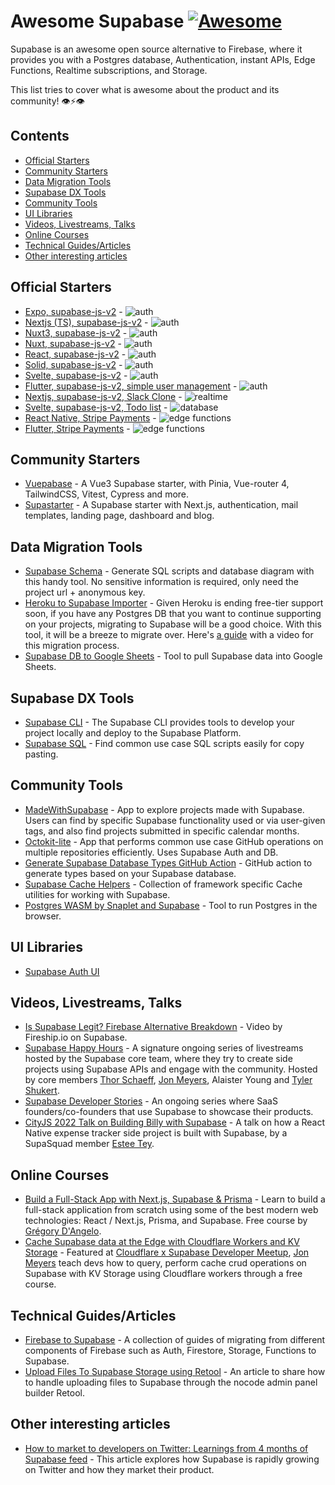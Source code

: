 # Awesome Supabase  [![Awesome](https://awesome.re/badge-flat.svg)](https://awesome.re)

Supabase is an awesome open source alternative to Firebase, where it provides you with a Postgres database, Authentication, instant APIs, Edge Functions, Realtime subscriptions, and Storage.

This list tries to cover what is awesome about the product and its community! 👁⚡️👁

## Contents

- [Official Starters](#official-starters)
- [Community Starters](#community-starters)
- [Data Migration Tools](#data-migration-tools)
- [Supabase DX Tools](#supabase-dx-tools)
- [Community Tools](#community-tools)
- [UI Libraries](#ui-libraries)
- [Videos, Livestreams, Talks](#videos-livestreams-talks)
- [Online Courses](#online-courses)
- [Technical Guides/Articles](#technical-guidesarticles)
- [Other interesting articles](#other-interesting-articles)

## Official Starters

- [Expo, supabase-js-v2](https://github.com/supabase/examples/tree/main/supabase-js-v2/user-management/expo-user-management) - ![auth](https://img.shields.io/badge/-auth-informational)
- [Nextjs (TS), supabase-js-v2](https://github.com/supabase/examples/tree/main/supabase-js-v2/user-management/nextjs-ts-user-management) - ![auth](https://img.shields.io/badge/-auth-informational)
- [Nuxt3, supabase-js-v2](https://github.com/supabase/examples/tree/main/supabase-js-v2/user-management/nuxt3-user-management) - ![auth](https://img.shields.io/badge/-auth-informational)
- [Nuxt, supabase-js-v2](https://github.com/supabase/examples/tree/main/supabase-js-v2/user-management/nuxtjs-user-management) - ![auth](https://img.shields.io/badge/-auth-informational)
- [React, supabase-js-v2](https://github.com/supabase/examples/tree/main/supabase-js-v2/user-management/react-user-management) - ![auth](https://img.shields.io/badge/-auth-informational)
- [Solid, supabase-js-v2](https://github.com/supabase/examples/tree/main/supabase-js-v2/user-management/solid-user-management) - ![auth](https://img.shields.io/badge/-auth-informational)
- [Svelte, supabase-js-v2](https://github.com/supabase/examples/tree/main/supabase-js-v2/user-management/svelte-user-management) - ![auth](https://img.shields.io/badge/-auth-informational)
- [Flutter, supabase-js-v2, simple user management](https://github.com/supabase/examples/tree/main/supabase-flutter-v1/user-management) - ![auth](https://img.shields.io/badge/-auth-informational)
- [Nextjs, supabase-js-v2, Slack Clone](https://github.com/supabase/examples/tree/main/supabase-js-v2/slack-clone/nextjs-slack-clone) - ![realtime](https://img.shields.io/badge/-realtime-orange)
- [Svelte, supabase-js-v2, Todo list](https://github.com/supabase/examples/tree/main/supabase-js-v2/todo-list/sveltejs-todo-list) - ![database](https://img.shields.io/badge/-database-9cf)
- [React Native, Stripe Payments](https://github.com/supabase-community/expo-stripe-payments-with-supabase-functions) - ![edge functions](https://img.shields.io/badge/-edge%20functions-darkgreen)
- [Flutter, Stripe Payments](https://github.com/supabase-community/flutter-stripe-payments-with-supabase-functions) - ![edge functions](https://img.shields.io/badge/-edge%20functions-darkgreen)

## Community Starters

- [Vuepabase](https://github.com/JMaylor/vuepabase) - A Vue3 Supabase starter, with Pinia, Vue-router 4, TailwindCSS, Vitest, Cypress and more.
- [Supastarter](https://supastarter.dev) - A Supabase starter with Next.js, authentication, mail templates, landing page, dashboard and blog.

## Data Migration Tools

- [Supabase Schema](https://supabase-schema.vercel.app/) - Generate SQL scripts and database diagram with this handy tool. No sensitive information is required, only need the project url + anonymous key.
- [Heroku to Supabase Importer](https://migrate.supabase.com/) - Given Heroku is ending free-tier support soon, if you have any Postgres DB that you want to continue supporting on your projects, migrating to Supabase will be a good choice. With this tool, it will be a breeze to migrate over. Here's [a guide](https://supabase.com/docs/guides/migrations/heroku) with a video for this migration process.
- [Supabase DB to Google Sheets](https://github.com/jadynekena/supabase-googlesheet) - Tool to pull Supabase data into Google Sheets.

## Supabase DX Tools

- [Supabase CLI](https://supabase.com/docs/reference/cli) - The Supabase CLI provides tools to develop your project locally and deploy to the Supabase Platform.
- [Supabase SQL](https://database.dev/) - Find common use case SQL scripts easily for copy pasting.

## Community Tools

- [MadeWithSupabase](https://www.madewithsupabase.com/) - App to explore projects made with Supabase. Users can find by specific Supabase functionality used or via user-given tags, and also find projects submitted in specific calendar months.
- [Octokit-lite](https://github.com/lyqht/Octokit-lite) - App that performs common use case GitHub operations on multiple repositories efficiently. Uses Supabase Auth and DB.
- [Generate Supabase Database Types GitHub Action](https://github.com/lyqht/generate-supabase-db-types-github-action) - GitHub action to generate types based on your Supabase database. 
- [Supabase Cache Helpers](https://github.com/psteinroe/supabase-cache-helpers) - Collection of framework specific Cache utilities for working with Supabase.
- [Postgres WASM by Snaplet and Supabase](https://supabase.com/blog/postgres-wasm) - Tool to run Postgres in the browser.

## UI Libraries

- [Supabase Auth UI](https://github.com/supabase-community/auth-ui)


## Videos, Livestreams, Talks

- [Is Supabase Legit? Firebase Alternative Breakdown](https://youtu.be/WiwfiVdfRIc) - Video by Fireship.io on Supabase.
- [Supabase Happy Hours](https://www.youtube.com/watch?v=IJoc6dKy03c&list=PL5S4mPUpp4Ouyw8bMupHgxC3VL9BLZzvV) - A signature ongoing series of livestreams hosted by the Supabase core team, where they try to create side projects using Supabase APIs and engage with the community. Hosted by core members [Thor Schaeff](https://thorweb.dev/), [Jon Meyers](https://jonmeyers.io/), Alaister Young and [Tyler Shukert](https://dshukertjr.dev/).
- [Supabase Developer Stories](https://www.youtube.com/watch?v=QAm1x7KaLq4&list=PL5S4mPUpp4OuzQN-a_FY3OZQuYo4NmXvb) - An ongoing series where SaaS founders/co-founders that use Supabase to showcase their products.
- [CityJS 2022 Talk on Building Billy with Supabase](https://www.youtube.com/watch?v=UiANV3uqT04&t=6841s) - A talk on how a React Native expense tracker side project is built with Supabase, by a SupaSquad member [Estee Tey](https://esteetey.dev/).

## Online Courses

- [Build a Full-Stack App with Next.js, Supabase & Prisma](https://themodern.dev/courses/build-a-fullstack-app-with-nextjs-supabase-and-prisma-322389284337222224) - Learn to build a full-stack application from scratch using some of the best modern web technologies: React / Next.js, Prisma, and Supabase. Free course by [Grégory D'Angelo](https://twitter.com/gdangel0).
- [Cache Supabase data at the Edge with Cloudflare Workers and KV Storage](https://egghead.io/courses/cache-supabase-data-at-the-edge-with-cloudflare-workers-and-kv-storage-883c7959) -  Featured at [Cloudflare x Supabase Developer Meetup](https://t.co/sqmDQahsA4), [Jon Meyers](https://twitter.com/jonmeyers_io) teach devs how to query, perform cache crud operations on  Supabase with KV Storage using Cloudflare workers through a free course. 

## Technical Guides/Articles

- [Firebase to Supabase](https://github.com/supabase-community/firebase-to-supabase) - A collection of guides of migrating from different components of Firebase such as Auth, Firestore, Storage, Functions to Supabase.
- [Upload Files To Supabase Storage using Retool](https://imknight.com/upload-files-to-supabase-storage-using-retool) - An article to share how to handle uploading files to Supabase through the nocode admin panel builder Retool.

## Other interesting articles

- [How to market to developers on Twitter: Learnings from 4 months of Supabase feed](https://www.developermarkepear.com/blog/developer-marketing-on-social-media-twitter-supabase) - This article explores how Supabase is rapidly growing on Twitter and how they market their product.

